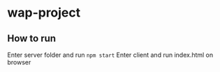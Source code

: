 # wap-project
## How to run
Enter server folder and run `npm start`
Enter client and run index.html on browser
